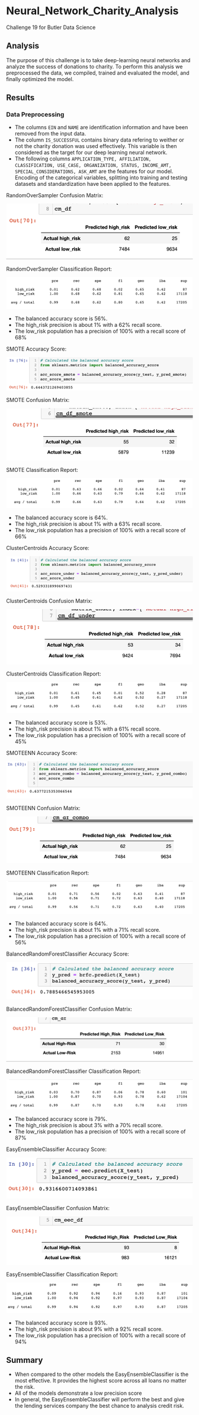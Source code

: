 # Neural_Network_Charity_Analysis
Challenge 19 for Butler Data Science

## Analysis 
The purpose of this challenge is to take deep-learning neural networks and analyze the success of donations to charity. To perform this analysis we preprocessed the data, we compiled, trained and evaluated the model, and finally optimized the model.

## Results

### Data Preprocessing
- The columns `EIN` and `NAME` are identification information and have been removed from the input data.
- The column `IS_SUCCESSFUL` contains binary data refering to weither or not the charity donation was used effectively. This variable is then considered as the target for our deep learning neural network.
- The following columns `APPLICATION_TYPE, AFFILIATION, CLASSIFICATION, USE_CASE, ORGANIZATION, STATUS, INCOME_AMT, SPECIAL_CONSIDERATIONS, ASK_AMT` are the features for our model.\
Encoding of the categorical variables, splitting into training and testing datasets and standardization have been applied to the features.

RandomOverSampler Confusion Matrix:

![ROScm](https://github.com/coxjack/Credit_Risk_Analysis/blob/main/Additional%20Images/ROS_cm.png)

RandomOverSampler Classification Report:

![ROScr](https://github.com/coxjack/Credit_Risk_Analysis/blob/main/Additional%20Images/ROS_classreport.png)

- The balanced accuracy score is 56%.
- The high_risk precision is about 1% with a 62% recall score.
- The low_risk population has a precision of 100% with a recall score of 68%

SMOTE Accuracy Score:

![SMOTEacc](https://github.com/coxjack/Credit_Risk_Analysis/blob/main/Additional%20Images/SMOTE_accscore.png)

SMOTE Confusion Matrix:

![SMOTEcm](https://github.com/coxjack/Credit_Risk_Analysis/blob/main/Additional%20Images/SMOTE_cm.png)

SMOTE Classification Report:

![SMOTEcr](https://github.com/coxjack/Credit_Risk_Analysis/blob/main/Additional%20Images/SMOTE_classreport.png)

- The balanced accuracy score is 64%.
- The high_risk precision is about 1% with a 63% recall score.
- The low_risk population has a precision of 100% with a recall score of 66%

ClusterCentroids Accuracy Score:

![ClusterCentroidsacc](https://github.com/coxjack/Credit_Risk_Analysis/blob/main/Additional%20Images/ClusterCentroids_accscore.png)

ClusterCentroids Confusion Matrix:

![ClusterCentroidscm](https://github.com/coxjack/Credit_Risk_Analysis/blob/main/Additional%20Images/ClusterCentroids_cm.png)

ClusterCentroids Classification Report:

![ClusterCentroidscr](https://github.com/coxjack/Credit_Risk_Analysis/blob/main/Additional%20Images/ClusterCentroids_classreport.png)

- The balanced accuracy score is 53%.
- The high_risk precision is about 1% with a 61% recall score.
- The low_risk population has a precision of 100% with a recall score of 45%

SMOTEENN Accuracy Score:

![SMOTEENNacc](https://github.com/coxjack/Credit_Risk_Analysis/blob/main/Additional%20Images/SMOTEENN_accscore.png)

SMOTEENN Confusion Matrix:

![SMOTEENNcm](https://github.com/coxjack/Credit_Risk_Analysis/blob/main/Additional%20Images/SMOTEENN_cm.png)

SMOTEENN Classification Report:

![SMOTEENNcr](https://github.com/coxjack/Credit_Risk_Analysis/blob/main/Additional%20Images/SMOTEENN_classreport.png)

- The balanced accuracy score is 64%.
- The high_risk precision is about 1% with a 71% recall score.
- The low_risk population has a precision of 100% with a recall score of 56%

BalancedRandomForestClassifier Accuracy Score:

![BalancedRandomForestClassifieracc](https://github.com/coxjack/Credit_Risk_Analysis/blob/main/Additional%20Images/BRFC_accscore.png)

BalancedRandomForestClassifier Confusion Matrix:

![BalancedRandomForestClassifiercm](https://github.com/coxjack/Credit_Risk_Analysis/blob/main/Additional%20Images/BRFC_cm.png)

BalancedRandomForestClassifier Classification Report:

![BalancedRandomForestClassifiercr](https://github.com/coxjack/Credit_Risk_Analysis/blob/main/Additional%20Images/BRFC_classreport.png)

- The balanced accuracy score is 79%.
- The high_risk precision is about 3% with a 70% recall score.
- The low_risk population has a precision of 100% with a recall score of 87%

EasyEnsembleClassifier Accuracy Score:

![EasyEnsembleClassifieracc](https://github.com/coxjack/Credit_Risk_Analysis/blob/main/Additional%20Images/EEC_accscore.png)

EasyEnsembleClassifier Confusion Matrix:

![EasyEnsembleClassifiercm](https://github.com/coxjack/Credit_Risk_Analysis/blob/main/Additional%20Images/EEC_cm.png)

EasyEnsembleClassifier Classification Report:

![EasyEnsembleClassifiercr](https://github.com/coxjack/Credit_Risk_Analysis/blob/main/Additional%20Images/EEC_classreport.png)

- The balanced accuracy score is 93%.
- The high_risk precision is about 9% with a 92% recall score.
- The low_risk population has a precision of 100% with a recall score of 94%

## Summary
- When compared to the other models the EasyEnsembleClassifier is the most effective. It provides the highest score across all loans no matter the risk.
- All of the models demonstrate a low precision score
- In general, the EasyEnsembleClassifier will perform the best and give the lending services company the best chance to analysis credit risk.
